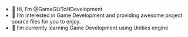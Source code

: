 - 👋 Hi, I’m @GameGLiTcHDevelopment
- 👀 I’m interested in Game Development and providing awesome project source files for you to enjoy. 
- 🌱 I’m currently learning Game Development using Unities engine

<!---
GameGLiTcHDevelopment/GameGLiTcHDevelopment is a ✨ special ✨ repository because its `README.md` (this file) appears on your GitHub profile.
You can click the Preview link to take a look at your changes.
--->
